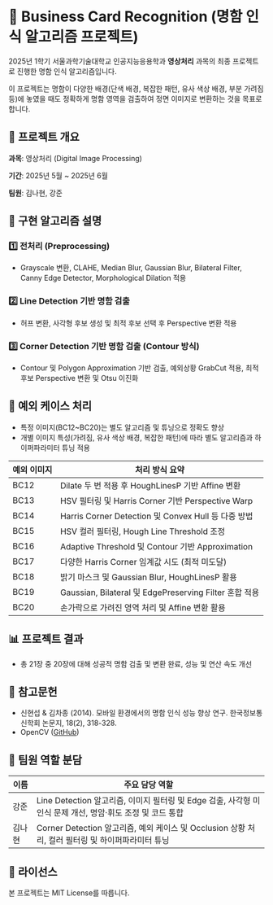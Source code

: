 # 📇 Business Card Recognition (명함 인식 알고리즘 프로젝트)

2025년 1학기 서울과학기술대학교 인공지능응용학과 **영상처리** 과목의 최종 프로젝트로 진행한 명함 인식 알고리즘입니다.

이 프로젝트는 명함이 다양한 배경(단색 배경, 복잡한 패턴, 유사 색상 배경, 부분 가려짐 등)에 놓였을 때도 정확하게 명함 영역을 검출하여 정면 이미지로 변환하는 것을 목표로 합니다.


## 🔖 프로젝트 개요
**과목**: 영상처리 (Digital Image Processing)

**기간**: 2025년 5월 ~ 2025년 6월

**팀원**: 김나현, 강준

## 🧩 구현 알고리즘 설명
### 1️⃣ 전처리 (Preprocessing)
- Grayscale 변환, CLAHE, Median Blur, Gaussian Blur, Bilateral Filter, Canny Edge Detector, Morphological Dilation 적용

### 2️⃣ Line Detection 기반 명함 검출
- 허프 변환, 사각형 후보 생성 및 최적 후보 선택 후 Perspective 변환 적용

### 3️⃣ Corner Detection 기반 명함 검출 (Contour 방식)
- Contour 및 Polygon Approximation 기반 검출, 예외상황 GrabCut 적용, 최적 후보 Perspective 변환 및 Otsu 이진화


## 🚧 예외 케이스 처리
- 특정 이미지(BC12~BC20)는 별도 알고리즘 및 튜닝으로 정확도 향상
- 개별 이미지 특성(가려짐, 유사 색상 배경, 복잡한 패턴)에 따라 별도 알고리즘과 하이퍼파라미터 튜닝 적용

| 예외 이미지 | 처리 방식 요약 |
|-------------|----------------|
| BC12        | Dilate 두 번 적용 후 HoughLinesP 기반 Affine 변환 |
| BC13        | HSV 필터링 및 Harris Corner 기반 Perspective Warp |
|BC14	      | Harris Corner Detection 및 Convex Hull 등 다중 방법 |
|BC15	      | HSV 컬러 필터링, Hough Line Threshold 조정 |
|BC16	      | Adaptive Threshold 및 Contour 기반 Approximation |
|BC17	      | 다양한 Harris Corner 임계값 시도 (최적 미도달) |
|BC18	      | 밝기 마스크 및 Gaussian Blur, HoughLinesP 활용 |
|BC19	      | Gaussian, Bilateral 및 EdgePreserving Filter 혼합 적용 |
|BC20	      | 손가락으로 가려진 영역 처리 및 Affine 변환 활용 |

## 📊 프로젝트 결과
- 총 21장 중 20장에 대해 성공적 명함 검출 및 변환 완료, 성능 및 연산 속도 개선

## 📖 참고문헌
- 신현섭 & 김차종 (2014). 모바일 환경에서의 명함 인식 성능 향상 연구. 한국정보통신학회 논문지, 18(2), 318-328.
- OpenCV ([GitHub](https://github.com/opencv/opencv/tree/4.x/modules/imgproc/src))


## 👥 팀원 역할 분담
| 이름   | 주요 담당 역할 |
|--------|----------------|
| 강준   | Line Detection 알고리즘, 이미지 필터링 및 Edge 검출, 사각형 미인식 문제 개선, 명암·휘도 조정 및 코드 통합 |
| 김나현 | Corner Detection 알고리즘, 예외 케이스 및 Occlusion 상황 처리, 컬러 필터링 및 하이퍼파라미터 튜닝 |

## 📜 라이선스
본 프로젝트는 MIT License를 따릅니다.
